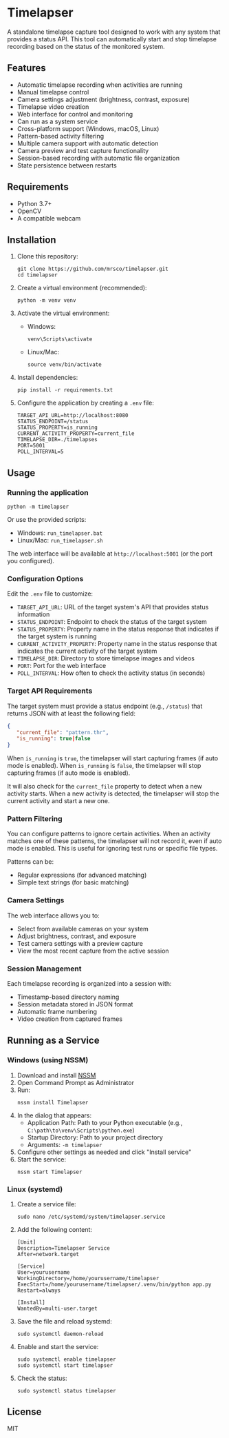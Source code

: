 # Timelapser

A standalone timelapse capture tool designed to work with any system that provides a status API. This tool can automatically start and stop timelapse recording based on the status of the monitored system.

## Features

- Automatic timelapse recording when activities are running
- Manual timelapse control
- Camera settings adjustment (brightness, contrast, exposure)
- Timelapse video creation
- Web interface for control and monitoring
- Can run as a system service
- Cross-platform support (Windows, macOS, Linux)
- Pattern-based activity filtering
- Multiple camera support with automatic detection
- Camera preview and test capture functionality
- Session-based recording with automatic file organization
- State persistence between restarts

## Requirements

- Python 3.7+
- OpenCV
- A compatible webcam

## Installation

1. Clone this repository:
   ```
   git clone https://github.com/mrsco/timelapser.git
   cd timelapser
   ```

2. Create a virtual environment (recommended):
   ```
   python -m venv venv
   ```

3. Activate the virtual environment:
   - Windows:
     ```
     venv\Scripts\activate
     ```
   - Linux/Mac:
     ```
     source venv/bin/activate
     ```

4. Install dependencies:
   ```
   pip install -r requirements.txt
   ```

5. Configure the application by creating a `.env` file:
   ```
   TARGET_API_URL=http://localhost:8080
   STATUS_ENDPOINT=/status
   STATUS_PROPERTY=is_running
   CURRENT_ACTIVITY_PROPERTY=current_file
   TIMELAPSE_DIR=./timelapses
   PORT=5001
   POLL_INTERVAL=5 
   ```

## Usage

### Running the application

```
python -m timelapser
```

Or use the provided scripts:
- Windows: `run_timelapser.bat`
- Linux/Mac: `run_timelapser.sh`

The web interface will be available at `http://localhost:5001` (or the port you configured).

### Configuration Options

Edit the `.env` file to customize:

- `TARGET_API_URL`: URL of the target system's API that provides status information
- `STATUS_ENDPOINT`: Endpoint to check the status of the target system
- `STATUS_PROPERTY`: Property name in the status response that indicates if the target system is running
- `CURRENT_ACTIVITY_PROPERTY`: Property name in the status response that indicates the current activity of the target system
- `TIMELAPSE_DIR`: Directory to store timelapse images and videos
- `PORT`: Port for the web interface
- `POLL_INTERVAL`: How often to check the activity status (in seconds)

### Target API Requirements

The target system must provide a status endpoint (e.g., `/status`) that returns JSON with at least the following field:

```json
{
   "current_file": "pattern.thr",
   "is_running": true|false
}
```

When `is_running` is `true`, the timelapser will start capturing frames (if auto mode is enabled).
When `is_running` is `false`, the timelapser will stop capturing frames (if auto mode is enabled).

It will also check for the `current_file` property to detect when a new activity starts. 
When a new activity is detected, the timelapser will stop the current activity and start a new one.

### Pattern Filtering

You can configure patterns to ignore certain activities. When an activity matches one of these patterns, the timelapser will not record it, even if auto mode is enabled. This is useful for ignoring test runs or specific file types.

Patterns can be:
- Regular expressions (for advanced matching)
- Simple text strings (for basic matching)

### Camera Settings

The web interface allows you to:
- Select from available cameras on your system
- Adjust brightness, contrast, and exposure
- Test camera settings with a preview capture
- View the most recent capture from the active session

### Session Management

Each timelapse recording is organized into a session with:
- Timestamp-based directory naming
- Session metadata stored in JSON format
- Automatic frame numbering
- Video creation from captured frames

## Running as a Service

### Windows (using NSSM)

1. Download and install [NSSM](https://nssm.cc/)
2. Open Command Prompt as Administrator
3. Run:
   ```
   nssm install Timelapser
   ```
4. In the dialog that appears:
   - Application Path: Path to your Python executable (e.g., `C:\path\to\venv\Scripts\python.exe`)
   - Startup Directory: Path to your project directory
   - Arguments: `-m timelapser`
5. Configure other settings as needed and click "Install service"
6. Start the service:
   ```
   nssm start Timelapser
   ```

### Linux (systemd)

1. Create a service file:
   ```
   sudo nano /etc/systemd/system/timelapser.service
   ```

2. Add the following content:
   ```
   [Unit]
   Description=Timelapser Service
   After=network.target

   [Service]
   User=yourusername
   WorkingDirectory=/home/yourusername/timelapser
   ExecStart=/home/yourusername/timelapser/.venv/bin/python app.py
   Restart=always

   [Install]
   WantedBy=multi-user.target
   ```

3. Save the file and reload systemd:
   ```
   sudo systemctl daemon-reload
   ```

4. Enable and start the service:
   ```
   sudo systemctl enable timelapser
   sudo systemctl start timelapser
   ```

5. Check the status:
   ```
   sudo systemctl status timelapser
   ```

## License

MIT 